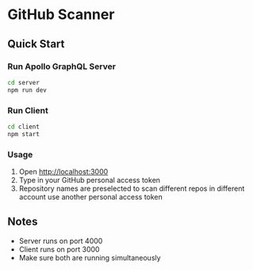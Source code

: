 # GitHub Scanner

## Quick Start

### Run Apollo GraphQL Server
```bash
cd server
npm run dev
```

### Run Client
```bash
cd client
npm start
```

### Usage
1. Open [http://localhost:3000](http://localhost:3000)
2. Type in your GitHub personal access token
3. Repository names are preselected to scan different repos in different account use another personal access token

## Notes
- Server runs on port 4000
- Client runs on port 3000
- Make sure both are running simultaneously
